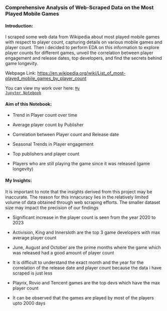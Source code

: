 ### Comprehensive Analysis of Web-Scraped Data on the Most Played Mobile Games

#### Introduction:

I scraped some web data from Wikipedia about most played mobile games with respect to player count, capturing details on various mobile games and player count. Then i decided to perform EDA on this information to explore player counts for different games, unveil the correlation between player engagement and release dates, top developers, and find the secrets behind game longevity.

Webpage Link: https://en.wikipedia.org/wiki/List_of_most-played_mobile_games_by_player_count

You can view my work over here: <a href="https://github.com/Swapppyy/Analysis-on-most-played-mobile-games/blob/main/Web%20Scraping%20project.ipynb" target="_blank"><code>My Jupyter Notebook</code></a>

  
#### Aim of this Notebook:

- Trend in Player count over time

- Average player count by Publisher
  
- Correlation between Player count and Release date
  
- Seasonal Trends in Player engagement
  
- Top publishers and player count
  
- Players who are still playing the game since it was released (game longevity)
  
#### My Insights:

It is important to note that the insights derived from this project may be inaccurate. The reason for this innacuracy lies in the relatively limited volume of data obtained through web scraping efforts. The smaller dataset size may impact the precision of our findings

- Significant increase in the player count is seen from the year 2020 to 2023

- Activision, King and Innersloth are the top 3 game developers with max average player count

- June, August and October are the prime months where the game which was released had a good amount of player count

- It is difficult to understand the exact month and the year for the correlation of the release date and player count because the data i have scraped is just less

- Playrix, Rovio and Tencent games are the top devs which have the max player count

- It can be observed that the games are played by most of the players upto 2000 days











    

